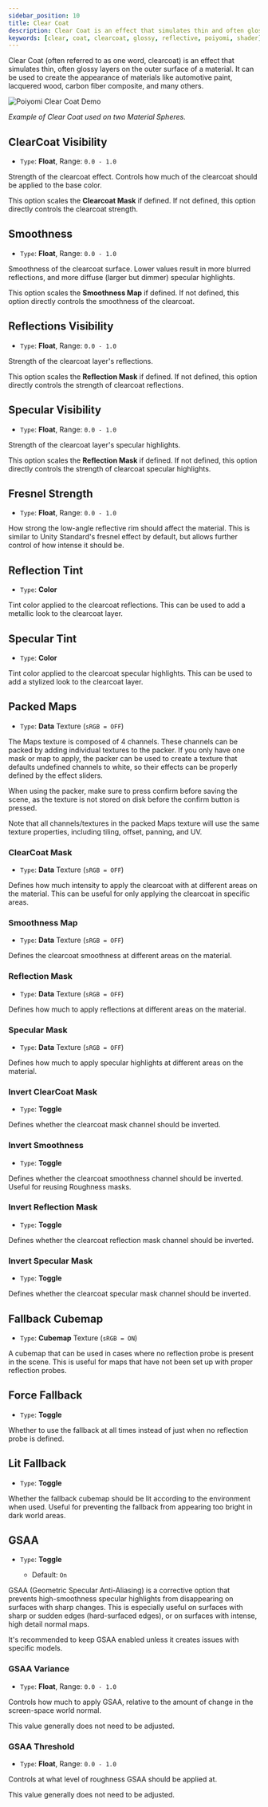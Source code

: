 ```yaml
---
sidebar_position: 10
title: Clear Coat
description: Clear Coat is an effect that simulates thin and often glossy layers on the outer surface of a Material. It is used to simulate the appearance of automotive paint, lacquered wood, carbon fiber, and many others.
keywords: [clear, coat, clearcoat, glossy, reflective, poiyomi, shader]
---
```


Clear Coat (often referred to as one word, clearcoat) is an effect that simulates thin, often glossy layers on the outer surface of a material. It can be used to create the appearance of materials like automotive paint, lacquered wood, carbon fiber composite, and many others.

<a>
<img src="/img/shading/PoiClearCoatDemo.png" alt="Poiyomi Clear Coat Demo"/>
</a>

*Example of Clear Coat used on two Material Spheres.*

## ClearCoat Visibility

- `Type`: <PropertyIcon name="floatrange" />**Float**, Range: `0.0 - 1.0`

Strength of the clearcoat effect. Controls how much of the clearcoat should be applied to the base color. 

This option scales the **Clearcoat Mask** if defined. If not defined, this option directly controls the clearcoat strength.

## Smoothness

- `Type`: <PropertyIcon name="floatrange" />**Float**, Range: `0.0 - 1.0`

Smoothness of the clearcoat surface. Lower values result in more blurred reflections, and more diffuse (larger but dimmer) specular highlights.

This option scales the **Smoothness Map** if defined. If not defined, this option directly controls the smoothness of the clearcoat.

## Reflections Visibility

- `Type`: <PropertyIcon name="floatrange" />**Float**, Range: `0.0 - 1.0`

Strength of the clearcoat layer's reflections.

This option scales the **Reflection Mask** if defined. If not defined, this option directly controls the strength of clearcoat reflections.

## Specular Visibility

- `Type`: <PropertyIcon name="floatrange" />**Float**, Range: `0.0 - 1.0`

Strength of the clearcoat layer's specular highlights.

This option scales the **Reflection Mask** if defined. If not defined, this option directly controls the strength of clearcoat specular highlights.

## Fresnel Strength

- `Type`: <PropertyIcon name="floatrange" />**Float**, Range: `0.0 - 1.0`

How strong the low-angle reflective rim should affect the material. This is similar to Unity Standard's fresnel effect by default, but allows further control of how intense it should be.

## Reflection Tint

- `Type`: <PropertyIcon name="color" />**Color**

Tint color applied to the clearcoat reflections. This can be used to add a metallic look to the clearcoat layer.

## Specular Tint

- `Type`: <PropertyIcon name="color" />**Color**

Tint color applied to the clearcoat specular highlights. This can be used to add a stylized look to the clearcoat layer.

## Packed Maps

- `Type`: <PropertyIcon name="texture" />**Data** Texture (`sRGB = OFF`)

The Maps texture is composed of 4 channels. These channels can be packed by adding individual textures to the packer. If you only have one mask or map to apply, the packer can be used to create a texture that defaults undefined channels to white, so their effects can be properly defined by the effect sliders. 

When using the packer, make sure to press confirm before saving the scene, as the texture is not stored on disk before the confirm button is pressed.

Note that all channels/textures in the packed Maps texture will use the same texture properties, including tiling, offset, panning, and UV.

### ClearCoat Mask

- `Type`: <PropertyIcon name="texture" />**Data** Texture (`sRGB = OFF`)

Defines how much intensity to apply the clearcoat with at different areas on the material. This can be useful for only applying the clearcoat in specific areas.

### Smoothness Map

- `Type`: <PropertyIcon name="texture" />**Data** Texture (`sRGB = OFF`)

Defines the clearcoat smoothness at different areas on the material.

### Reflection Mask

- `Type`: <PropertyIcon name="texture" />**Data** Texture (`sRGB = OFF`)

Defines how much to apply reflections at different areas on the material.

### Specular Mask

- `Type`: <PropertyIcon name="texture" />**Data** Texture (`sRGB = OFF`)

Defines how much to apply specular highlights at different areas on the material.

### Invert ClearCoat Mask

- `Type`: <PropertyIcon name="toggle" />**Toggle**

Defines whether the clearcoat mask channel should be inverted.

### Invert Smoothness

- `Type`: <PropertyIcon name="toggle" />**Toggle**

Defines whether the clearcoat smoothness channel should be inverted. Useful for reusing Roughness masks.

### Invert Reflection Mask

- `Type`: <PropertyIcon name="toggle" />**Toggle**

Defines whether the clearcoat reflection mask channel should be inverted.

### Invert Specular Mask

- `Type`: <PropertyIcon name="toggle" />**Toggle**

Defines whether the clearcoat specular mask channel should be inverted.

## Fallback Cubemap

- `Type`: <PropertyIcon name="texture" />**Cubemap** Texture (`sRGB = ON`)

A cubemap that can be used in cases where no reflection probe is present in the scene. This is useful for maps that have not been set up with proper reflection probes.

## Force Fallback

- `Type`: <PropertyIcon name="toggle" />**Toggle**

Whether to use the fallback at all times instead of just when no reflection probe is defined.

## Lit Fallback

- `Type`: <PropertyIcon name="toggle" />**Toggle**

Whether the fallback cubemap should be lit according to the environment when used. Useful for preventing the fallback from appearing too bright in dark world areas.

## GSAA

- `Type`: <PropertyIcon name="toggle" />**Toggle**
  - Default: `On`

GSAA (Geometric Specular Anti-Aliasing) is a corrective option that prevents high-smoothness specular highlights from disappearing on surfaces with sharp changes. This is especially useful on surfaces with sharp or sudden edges (hard-surfaced edges), or on surfaces with intense, high detail normal maps.

It's recommended to keep GSAA enabled unless it creates issues with specific models.

### GSAA Variance

- `Type`: <PropertyIcon name="floatrange" />**Float**, Range: `0.0 - 1.0`

Controls how much to apply GSAA, relative to the amount of change in the screen-space world normal.

This value generally does not need to be adjusted.

### GSAA Threshold

- `Type`: <PropertyIcon name="floatrange" />**Float**, Range: `0.0 - 1.0`

Controls at what level of roughness GSAA should be applied at.

This value generally does not need to be adjusted.
